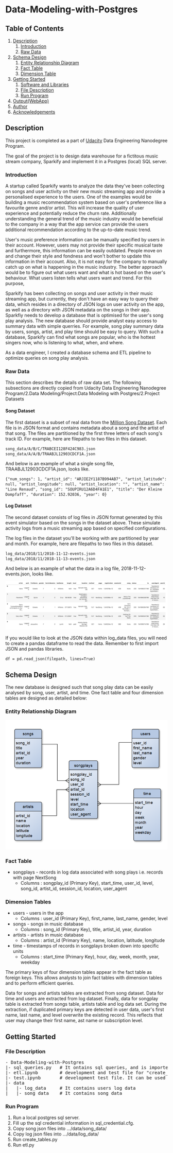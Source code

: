 # Data-Modeling-with-Postgres

## Table of Contents
1. [Description](#Description)
    1. [Introduction](#Introduction)
    2. [Raw Data](#RawData)
2. [Schema Design](#SchemaDesign)
    1. [Entity Relationship Diagram](#ERD)
    2. [Fact Table](#FactTable)
    3. [Dimension Table](#DimensionTable)
3. [Getting Started](#gettingstarted)
    1. [Software and Libraries](#libraries)
    2. [File Description](#FileDescription)
    3. [Run Program](#RunProgram)
3. [Output(WebApp)](#Output)
4. [Author](#Author)
5. [Acknowledgements](#Acknowledgements)

## Description <a name="Description"></a>
This project is completed as a part of [Udacity](https://www.udacity.com/) Data Engineering Nanodegree Program.

The goal of the project is to design data warehouse for a fictitous music stream company, Sparkify and implement it in a Postgres (local) SQL server. 

### Introduction <a name="Introduction"></a>
A startup called Sparkify wants to analyze the data they've been collecting on songs and user activity on their new music streaming app and provide a personalised experience to the users. One of the examples would be building a music recommendation system based on user's preference like a favourite genre and/or artist. This will increase the quality of user experience and potentially reduce the churn rate. Additionally understanding the general trend of the music industry would be beneficial to the company in a way that the app service can provide the users additional recommendation according to the up-to-date music trend.   

User's music preference information can be manually specified by users in their account. However, users may not provide their specific musical taste and furthermore, this information can be easily outdated. People move on and change their style and fondness and won't bother to update this information in their account. Also, it is not easy for the company to manually catch up on what is happening in the music industry. The better approach would be to figure out what users want and what is hot based on the user's behaviour. What users listen tells what users want and trend. For this purpose, 

Sparkify has been collecting on songs and user activity in their music streaming app, but currently, they don't have an easy way to query their data, which resides in a directory of JSON logs on user activity on the app, as well as a directory with JSON metadata on the songs in their app. Sparkfiy needs to develop a database that is optimised for the user's song play analysis. The new database should provide analyst easy access to summary data with simple querries. For example, song play summary data by users, songs, artist, and play time should be easy to query. With such a database, Sparkify can find what songs are popular, who is the hottest singers now, who is listening to what, when, and where.

As a data engineer, I created a database schema and ETL pipeline to optimize queries on song play analysis. 

### Raw Data <a name="RawData"></a>
This section describes the details of raw data set. The following subsections are directly copied from Udacity Data Engineering Nanodegree Program/2.Data Modeling/Project:Data Modeling with Postgres/2.Project Datasets
#### Song Dataset
The first dataset is a subset of real data from the [Million Song Dataset](http://millionsongdataset.com/). Each file is in JSON format and contains metadata about a song and the artist of that song. The files are partitioned by the first three letters of each song's track ID. For example, here are filepaths to two files in this dataset.

```
song_data/A/B/C/TRABCEI128F424C983.json
song_data/A/A/B/TRAABJL12903CDCF1A.json
```

And below is an example of what a single song file, TRAABJL12903CDCF1A.json, looks like.
```
{"num_songs": 1, "artist_id": "ARJIE2Y1187B994AB7", "artist_latitude": null, "artist_longitude": null, "artist_location": "", "artist_name": "Line Renaud", "song_id": "SOUPIRU12A6D4FA1E1", "title": "Der Kleine Dompfaff", "duration": 152.92036, "year": 0}
```
#### Log Dataset
The second dataset consists of log files in JSON format generated by this event simulator based on the songs in the dataset above. These simulate activity logs from a music streaming app based on specified configurations.

The log files in the dataset you'll be working with are partitioned by year and month. For example, here are filepaths to two files in this dataset.
```
log_data/2018/11/2018-11-12-events.json
log_data/2018/11/2018-11-13-events.json
```
And below is an example of what the data in a log file, 2018-11-12-events.json, looks like.

![Log_Dataset](Images_For_README/log_data_photo.png)

If you would like to look at the JSON data within log_data files, you will need to create a pandas dataframe to read the data. Remember to first import JSON and pandas libraries.
```
df = pd.read_json(filepath, lines=True)
```

## Schema Design <a name="SchemaDesign"></a>
The new database is designed such that song play data can be easily analysed by song, user, artist, and time. One fact table and four dimension tables are designed as detailed below:

### Entity Relationship Diagram <a name="ERD"></a>
![ERD](Images_For_README/ERD.png)

### Fact Table <a name="FactTable"></a>
 - songplays - records in log data associated with song plays i.e. records with page NextSong
    * Columns : songplay_id (Primary Key), start_time, user_id, level, song_id, artist_id, session_id, location, user_agent

### Dimension Tables <a name="DimensionTable"></a>
 - users - users in the app
    * Columns : user_id (Primary Key), first_name, last_name, gender, level
 - songs - songs in music database
    * Columns : song_id (Primary Key), title, artist_id, year, duration
 - artists - artists in music database
    * Columns : artist_id (Primary Key), name, location, latitude, longitude
 - time - timestamps of records in songplays broken down into specific units
    * Columns : start_time (Primary Key), hour, day, week, month, year, weekday
 
The primary keys of four dimension tables appear in the fact table as foreign keys. This allows analysts to join fact tables with dimension tables and to perform efficient queries.

Data for songs and artists tables are extracted from song dataset. Data for time and users are extracted from log dataset. Finally, data for songplay table is extracted from songs table, artists table and log data set. During the extraction, if duplicated primary keys are detected in user data, user's first name, last name, and level overwrite the existing record. This reflects that user may change their first name, ast name or subscription level.

## Getting Started <a name="gettingstarted"></a>
### File Description <a name="FileDescription"></a>
<pre>
- Data-Modeling-with-Postgres
|- sql_queries.py   # It ontains sql queries, and is imported by "create_tables.py" and "etl.py"
|- etl.ipynb        # development and test file for "create_tables.py" and "etl.py"
|- test.ipynb       # development test file. It can be used for testing while developing etl.ipynb 
|- data
|   |- log_data     # It contains users log data
|   |- song_data    # It contains song data
</pre>

### Run Program <a name="RunProgram"></a>
1. Run a local postgres sql server.
1. Fill up the sql credential information in sql_credential.cfg.
2. Copy song json files into .../data/song_data/
3. Copy log json files into .../data/log_data/
5. Run create_tables.py
6. Run etl.py

